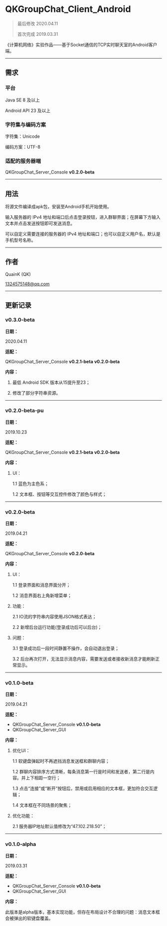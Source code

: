# QKGroupChat_Client_Android

> 最后修改 2020.04.11
>
> 首次完成 2019.03.31

《计算机网络》实验作品——基于Socket通信的TCP实时聊天室的Android客户端。

---

## 需求

### 平台

Java SE 8 及以上

Android API 23 及以上

### 字符集与编码方案

字符集：Unicode

编码方案：UTF-8

### 适配的服务器端

QKGroupChat_Server_Console **v0.2.0-beta**

---

## 用法

将源文件编译成apk包，安装至Android手机开始使用。

输入服务器的 IPv4 地址和端口后点击登录按钮，进入群聊界面；在屏幕下方输入文本并点击发送按钮即可发送消息。

可以自定义需要连接的服务器的 IPv4 地址和端口；也可以自定义用户名，默认是手机型号名称。

---

## 作者

QuainK (QK)

1324575148@qq.com

---

## 更新记录

### v0.3.0-beta

**日期：**

2020.04.11

**适配：**

QKGroupChat_Server_Console **v0.2.1-beta** **v0.2.0-beta**

**内容：**

1. 最低 Android SDK 版本从15提升至23；

2. 修改了部分字符串资源。

---

### v0.2.0-beta-pu

**日期：**

2019.10.23

**适配：**

QKGroupChat_Server_Console **v0.2.1-beta** **v0.2.0-beta**

**内容：**

1. UI：

    1.1 蓝色为主色系；

    1.2 文本框、按钮等交互控件修改了颜色与样式；

---

### v0.2.0-beta

**日期：**

2019.04.21

**适配：**

QKGroupChat_Server_Console **v0.2.0-beta**

**内容：**

1. UI：

    1.1 登录界面和消息界面分开；

    1.2 消息界面右上角新增菜单；

2. 功能：

    2.1 IO流的字符串内容使用JSON格式表达；

    2.2 新增后台运行功能(登录成功后可以后台)；

3. 问题：

    3.1 登录成功后一段时间静置不操作，会自动退出登录；

    3.2 后台再次打开，无法显示消息内容，需要发送或者接收新消息才能刷新正常显示。

---

### v0.1.0-beta

**日期：**

2019.04.21

**适配：**

* QKGroupChat_Server_Console **v0.1.0-beta** 
* QKGroupChat_Server_GUI

**内容：**

1. 优化UI：

    1.1 软键盘弹起时不再遮挡消息发送框和群聊内容；

    1.2 群聊内容排序方式清晰，每条消息第一行是时间和发送者，第二行是内容。并上下相距一空行；

    1.3 点击“连接”或“断开”按钮后，禁用或启用相应的文本框，更加符合交互逻辑；

    1.4 文本框在不同场景的聚焦；

2. 优化功能：

    2.1 服务器IP地址默认值修改为“47.102.218.50”；

---

### v0.1.0-alpha

**日期：**

2019.03.31

**适配：**

* QKGroupChat_Server_Console **v0.1.0-beta** 
* QKGroupChat_Server_GUI

**内容：**

此版本是alpha版本，基本实现功能，但存在布局设计不合理的问题：消息文本框会被弹出的软键盘覆盖。
